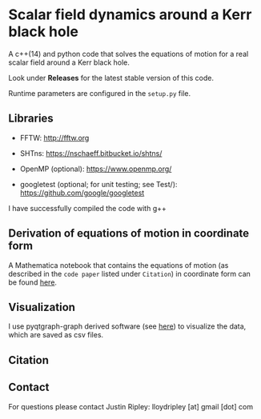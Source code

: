 # Scalar field dynamics around a Kerr black hole

A c++(14) and python code that solves the equations of 
motion for a real scalar field around a Kerr black hole.

Look under **Releases** for the latest stable version of this code.

Runtime parameters are configured in the `setup.py` file.

## Libraries

* FFTW: 
	http://fftw.org

* SHTns:
	https://nschaeff.bitbucket.io/shtns/

* OpenMP (optional): 
	https://www.openmp.org/

* googletest (optional; for unit testing; see Test/): 
	https://github.com/google/googletest

I have successfully compiled the code with g++

## Derivation of equations of motion in coordinate form

A Mathematica notebook that contains the equations of motion
(as described in the `code paper` listed under `Citation`) in coordinate
form can be found [here](https://github.com/JLRipley314/2nd-order-teuk-derivations).

## Visualization

I use pyqtgraph-graph derived software
(see [here](https://github.com/JLRipley314/sci-vis))
to visualize the data, which are saved as csv files. 

## Citation

## Contact

For questions please contact
Justin Ripley: lloydripley [at] gmail [dot] com
